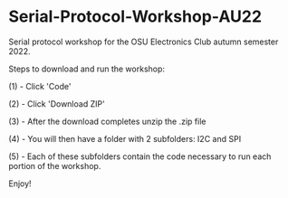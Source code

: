 # Serial-Protocol-Workshop-AU22
Serial protocol workshop for the OSU Electronics Club autumn semester 2022.

Steps to download and run the workshop:

(1) - Click 'Code'

(2) - Click 'Download ZIP'

(3) - After the download completes unzip the .zip file

(4) - You will then have a folder with 2 subfolders: I2C and SPI

(5) - Each of these subfolders contain the code necessary to run each portion of the workshop.

Enjoy!
